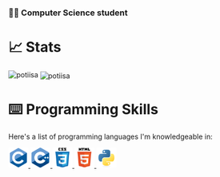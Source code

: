 
<h3 align="left">👩‍💻 Computer Science student</h3>

# 📈 Stats
<p><img align="left" src="https://github-readme-stats.vercel.app/api/top-langs?username=potiisa&show_icons=true&theme=tokyonight&locale=en&layout=compact" alt="potiisa" /></p>

<p>&nbsp;<img align="center" src="https://github-readme-stats.vercel.app/api?username=potiisa&show_icons=true&theme=tokyonight&locale=en" alt="potiisa" /></p>

# ⌨️ Programming Skills
Here's a list of programming languages I'm knowledgeable in:
<p align="left"> <a href="https://www.cprogramming.com/" target="_blank" rel="noreferrer"> <img src="https://raw.githubusercontent.com/devicons/devicon/master/icons/c/c-original.svg" alt="c" width="40" height="40"/> </a> <a href="https://www.w3schools.com/cpp/" target="_blank" rel="noreferrer"> <img src="https://raw.githubusercontent.com/devicons/devicon/master/icons/cplusplus/cplusplus-original.svg" alt="cplusplus" width="40" height="40"/> </a> <a href="https://www.w3schools.com/css/" target="_blank" rel="noreferrer"> <img src="https://raw.githubusercontent.com/devicons/devicon/master/icons/css3/css3-original-wordmark.svg" alt="css3" width="40" height="40"/> </a> <a href="https://www.w3.org/html/" target="_blank" rel="noreferrer"> <img src="https://raw.githubusercontent.com/devicons/devicon/master/icons/html5/html5-original-wordmark.svg" alt="html5" width="40" height="40"/> </a> <a href="https://www.python.org" target="_blank" rel="noreferrer"> <img src="https://raw.githubusercontent.com/devicons/devicon/master/icons/python/python-original.svg" alt="python" width="40" height="40"/> </a> </p>

